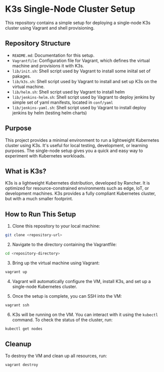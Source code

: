 # K3s Single-Node Cluster Setup

This repository contains a simple setup for deploying a single-node K3s cluster using Vagrant and shell provisioning.

## Repository Structure

- `README.md`: Documentation for this setup.
- `Vagrantfile`: Configuration file for Vagrant, which defines the virtual machine and provisions it with K3s.
- `lib/init.sh`: Shell script used by Vagrant to install some iniital set of pakages.
- `lib/k3s.sh`: Shell script used by Vagrant to install and set up K3s on the virtual machine.
- `lib/helm.sh`: Shell script used by Vagrant to install helm
- `lib/jenkins-helm.sh`: Shell script used by Vagrant to deploy jenkins by simple set of yaml manifests, located in `conf/yaml`
- `lib/jenkins-yaml.sh`: Shell script used by Vagrant to install deploy jenkins by helm (testing helm charts)

## Purpose

This project provides a minimal environment to run a lightweight Kubernetes cluster using K3s. It's useful for local testing, development, or learning purposes. The single-node setup gives you a quick and easy way to experiment with Kubernetes workloads.

## What is K3s?

K3s is a lightweight Kubernetes distribution, developed by Rancher. It is optimized for resource-constrained environments such as edge, IoT, or development machines. K3s provides a fully compliant Kubernetes cluster, but with a much smaller footprint.

## How to Run This Setup

1. Clone this repository to your local machine:
```bash
git clone <repository-url>
```
2. Navigate to the directory containing the Vagrantfile:
```bash
cd <repository-directory>
```
3. Bring up the virtual machine using Vagrant:
```bash
vagrant up
```
4. Vagrant will automatically configure the VM, install K3s, and set up a single-node Kubernetes cluster.

5. Once the setup is complete, you can SSH into the VM:
```bash
vagrant ssh
```
6. K3s will be running on the VM. You can interact with it using the `kubectl` command. To check the status of the cluster, run:
```bash
kubectl get nodes
```
## Cleanup

To destroy the VM and clean up all resources, run:
```bash
vagrant destroy
```
   
